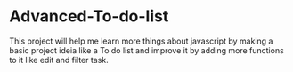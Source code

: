 # Advanced-To-do-list
This project will help me learn more things about javascript by making a basic project ideia like a To do list and improve it by adding more functions to it like edit and filter task.
